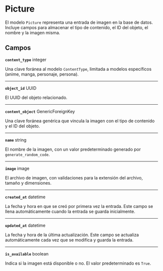 # Picture <Badge type="danger" text="model" />

El modelo `Picture` representa una entrada de imagen en la base de datos. Incluye campos para almacenar el tipo de contenido, el ID del objeto, el nombre y la imagen misma.

## Campos

**`content_type`** integer

Una clave foránea al modelo `ContentType`, limitada a modelos específicos (anime, manga, personaje, persona).

---

**`object_id`** UUID

El UUID del objeto relacionado.

---

**`content_object`** GenericForeignKey

Una clave foránea genérica que vincula la imagen con el tipo de contenido y el ID del objeto.

---

**`name`** string

El nombre de la imagen, con un valor predeterminado generado por `generate_random_code`.

---

**`image`** image

El archivo de imagen, con validaciones para la extensión del archivo, tamaño y dimensiones.

---

**`created_at`** datetime

La fecha y hora en que se creó por primera vez la entrada. Este campo se llena automáticamente cuando la entrada se guarda inicialmente.

---

**`updated_at`** datetime

La fecha y hora de la última actualización. Este campo se actualiza automáticamente cada vez que se modifica y guarda la entrada.

---

**`is_available`** boolean

Indica si la imagen está disponible o no. El valor predeterminado es `True`.
